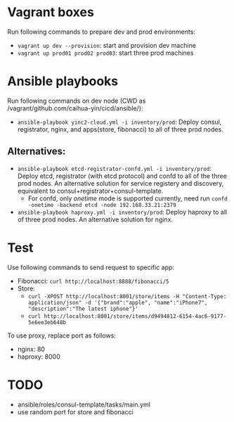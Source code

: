 # Vagrant boxes
Run following commands to prepare dev and prod environments:
- `vagrant up dev --provision`: start and provision dev machine
- `vagrant up prod01 prod02 prod03`: start three prod machines

# Ansible playbooks
Run following commands on dev node (CWD as /vagrant/github.com/caihua-yin/cicd/ansible/):
- `ansible-playbook yinc2-cloud.yml -i inventory/prod`: Deploy consul, registrator, nginx, and apps(store, fibonacci) to all of three prod nodes.
## Alternatives:
- `ansible-playbook etcd-registrator-confd.yml -i inventory/prod`: Deploy etcd, registrator (with etcd protocol) and confd to all of the three prod nodes. An alternative solution for service registery and discovery, equivalent to consul+registrator+consul-template.
    - For confd, only *onetime* mode is supported currently, need run `confd -onetime -backend etcd -node 192.168.33.21:2379`
- `ansible-playbook haproxy.yml -i inventory/prod`: Deploy haproxy to all of three prod nodes. An alternative solution for nginx.

# Test
Use following commands to send request to specific app:
- Fibonacci: `curl http://localhost:8888/fibonacci/5`
- Store:
    - `curl -XPOST http://localhost:8001/store/items -H "Content-Type: application/json" -d '{"brand":"apple", "name":"iPhone7", "description":"The latest iphone"}'`
    - `curl http://localhost:8001/store/items/d9494812-6154-4ac6-9177-5e6ee3eb648b`

To use proxy, replace port as follows:
- nginx: 80
- haproxy: 8000

# TODO
- ansible/roles/consul-template/tasks/main.yml
- use random port for store and fibonacci

